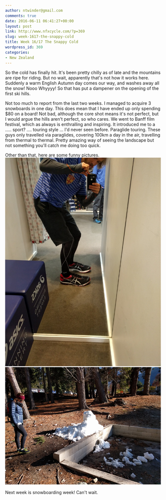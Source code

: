 ```yaml
---
author: ntwinder@gmail.com
comments: true
date: 2016-06-11 06:41:27+00:00
layout: post
link: http://www.nfxcycle.com/?p=369
slug: week-1617-the-snappy-cold
title: Week 16/17 The Snappy Cold
wordpress_id: 369
categories:
- New Zealand
---
```


So the cold has finally hit. It's been pretty chilly as of late and the mountains are ripe for riding. But no wait, apparently that's not how it works here.  Suddenly a warm English Autumn day comes our way, and washes away all the snow! Nooo Whyyyy! So that has put a dampener on the opening of the first ski hills. 

Not too much to report from the last two weeks. I managed to acquire 3 snowboards in one day. This does mean that I have ended up only spending $80 on a board! Not bad, although the core shot means it's not perfect, but I would argue the hills aren't perfect, so who cares. 
We went to Banff film festival, which as always is enthralling and inspiring. It introduced me to a ..... sport? .... touring style ... I'd never seen before. Paraglide touring. These guys only travelled via paraglides, covering 100km a day in the air, travelling from thermal to thermal. Pretty amazing way of seeing the landscape but not something you'll catch me doing too quick.

Other than that, here are some funny pictures. 
![Image](/assets/images/23.jpg)
![Image](/assets/images/24.jpg)

Next week is snowboarding week! Can't wait. 

